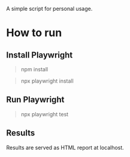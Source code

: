 A simple script for personal usage.

# How to run

## Install Playwright

> npm install

> npx playwright install

## Run Playwright

> npx playwright test

## Results

Results are served as HTML report at localhost.

